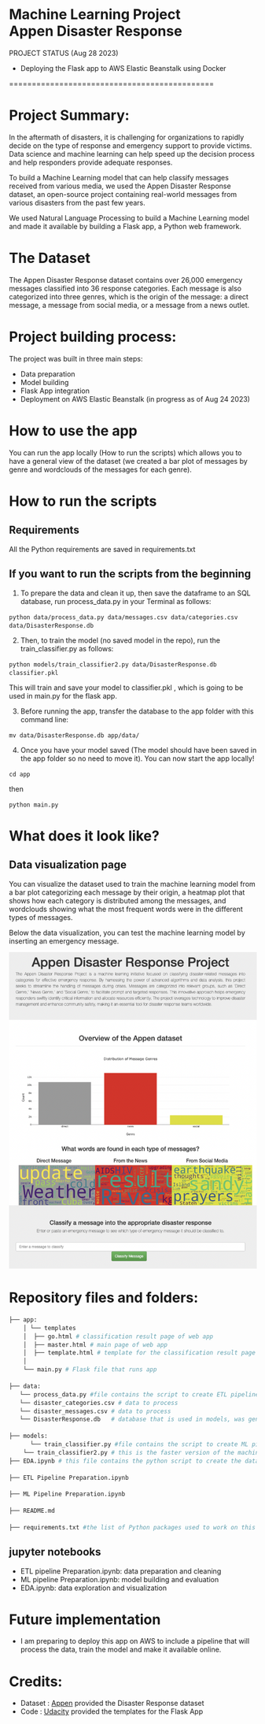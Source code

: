 Machine Learning Project\
Appen Disaster Response
=============================================
PROJECT STATUS (Aug 28 2023)
- Deploying the Flask app to AWS Elastic Beanstalk using Docker

=============================================
# Project Summary: 
In the aftermath of disasters, it is challenging for organizations to rapidly decide on the type of response and emergency support to provide victims. Data science and machine learning can help speed up the decision process and help responders provide adequate responses. 

To build a Machine Learning model that can help classify messages received from various media, we used the Appen Disaster Response dataset, an open-source project containing real-world messages from various disasters from the past few years.

We used Natural Language Processing to build a Machine Learning model and made it available by building a Flask app, a Python web framework.

# The Dataset

The Appen Disaster Response dataset contains over 26,000 emergency messages classified into 36 response categories. Each message is also categorized into three genres, which is the origin of the message: a direct message, a message from social media, or a message from a news outlet.

# Project building process:

The project was built in three main steps:
- Data preparation 
- Model building
- Flask App integration
- Deployment on AWS Elastic Beanstalk (in progress as of Aug 24 2023)


# How to use the app
You can run the app locally (How to run the scripts) which allows you to have a general view of the dataset (we created a bar plot of messages by genre and wordclouds of the messages for each genre).


# How to run the scripts 
## Requirements
All the Python requirements are saved in requirements.txt

## If you want to run the scripts from the beginning
1. To prepare the data and clean it up, then save the dataframe to an SQL database, run process_data.py in your Terminal as follows:
   
`python data/process_data.py data/messages.csv data/categories.csv data/DisasterResponse.db`

2. Then, to train the model (no saved model in the repo), run the train_classifier.py as follows:

`python models/train_classifier2.py data/DisasterResponse.db classifier.pkl`

This will train and save your model to classifier.pkl , which is going to be used in main.py for the flask app.

3. Before running the app, transfer the database to the app folder with this command line:

`mv data/DisasterResponse.db app/data/`

4. Once you have your model saved (The model should have been saved in the app folder so no need to move it).
   You can now start the app locally!

`cd app`

then

`python main.py`


# What does it look like?
## Data visualization page
You can visualize the dataset used to train the machine learning model from a bar plot categorizing each message by their origin, a heatmap plot that shows how each category is distributed among the messages, and wordclouds showing what the most frequent words were in the different types of messages.

Below the data visualization, you can test the machine learning model by inserting an emergency message.

![](https://github.com/thecochenille/ML_AppenDisaster/blob/498729efe0d690ce2d08508d723f3086ba7ae846/ScreenShot1.png)

# Repository files and folders:
```bash
├── app:
    │ └── templates
    │  ├── go.html # classification result page of web app
    │  ├── master.html # main page of web app
    │  ├── template.html # template for the classification result page
    │  
    └── main.py # Flask file that runs app

├── data:
   └── process_data.py #file contains the script to create ETL pipeline 
   └── disaster_categories.csv # data to process
   └── disaster_messages.csv # data to process 
   └── DisasterResponse.db   # database that is used in models, was generated by process_data.py

├── models:
      └── train_classifier.py #file contains the script to create ML pipeline and train the train dataset. The script uses GridSearchCV to try different parameters of Random Forest so it takes a while to run. If you want to just run the model with default parameters, use train_classifier2.py 
	└── train_classifier2.py # this is the faster version of the machine learning pipeline, with default parameters, it will generate a pkl file to use in the app.
├── EDA.ipynb # this file contains the python script to create the data visualizations used on the Flask App

├── ETL Pipeline Preparation.ipynb

├── ML Pipeline Preparation.ipynb

├── README.md

├── requirements.txt #the list of Python packages used to work on this project

```



## jupyter notebooks
- ETL pipeline Preparation.ipynb: data preparation and cleaning
- ML pipeline Preparation.ipynb: model building and evaluation
- EDA.ipynb: data exploration and visualization


# Future implementation
- I am preparing to deploy this app on AWS to include a pipeline that will process the data, train the model and make it available online.


# Credits: 
- Dataset : [Appen](https://appen.com/) provided the Disaster Response dataset
- Code : [Udacity](www.udacity.com) provided the templates for the Flask App


